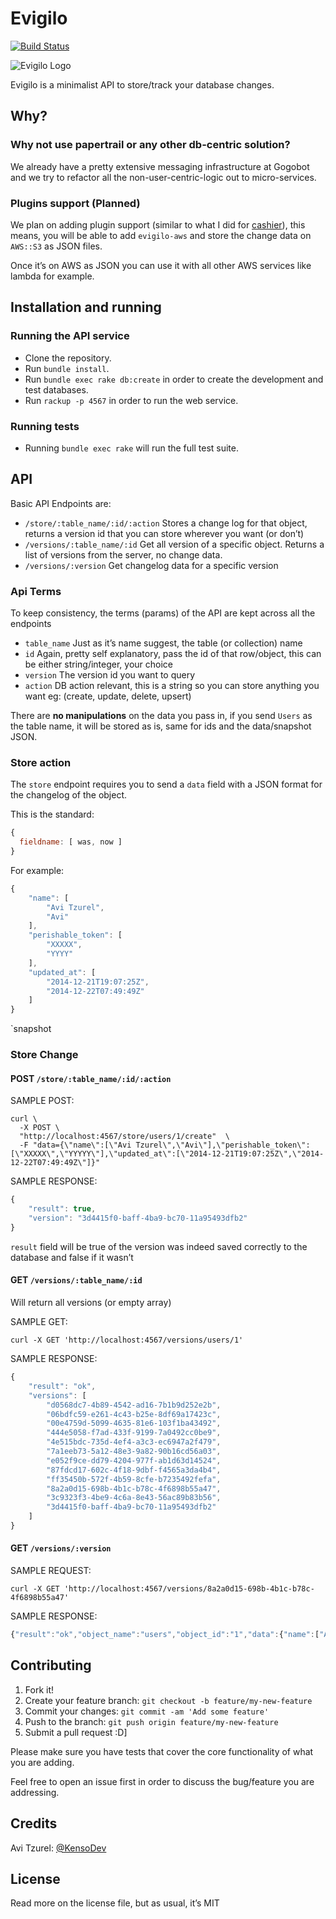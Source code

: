 # Evigilo

[![Build Status](https://travis-ci.org/gogobot/evigilo.svg)](https://travis-ci.org/gogobot/evigilo)

![Evigilo Logo](http://aviioblog.s3.amazonaws.com/screenshot-kensodevVC75M0a.jpg-2014-12-22-np7n4.png)

Evigilo is a minimalist API to store/track your database changes.

## Why?

### Why not use papertrail or any other db-centric solution?

We already have a pretty extensive messaging infrastructure at Gogobot and we try to refactor all the non-user-centric-logic out to micro-services.

	
### Plugins support (Planned)

We plan on adding plugin support (similar to what I did for [cashier](https://github.com/ahawkins/cashier)), this means, you will be able to add `evigilo-aws` and store the change data on `AWS::S3` as JSON files.

Once it’s on AWS as JSON you can use it with all other AWS services like lambda for example.

 
## Installation and running

### Running the API service

* Clone the repository.
* Run `bundle install`.
* Run `bundle exec rake db:create` in order to create the development and test databases.
* Run `rackup -p 4567` in order to run the web service.

### Running tests

* Running `bundle exec rake` will run the full test suite.

## API

Basic API Endpoints are:

* `/store/:table_name/:id/:action` Stores a change log for that object, returns a version id that you can store wherever you want (or don’t)
* `/versions/:table_name/:id` Get all version of a specific object. Returns a list of versions from the server, no change data.
* `/versions/:version` Get changelog data for a specific version

### Api Terms

To keep consistency, the terms (params) of the API are kept across all the endpoints

* `table_name` Just as it’s name suggest, the table (or collection) name
* `id` Again, pretty self explanatory, pass the id of that row/object, this can be either string/integer, your choice
* `version` The version id you want to query
* `action` DB action relevant, this is a string so you can store anything you want eg: (create, update, delete, upsert)

There are **no manipulations** on the data you pass in, if you send `Users` as the table name, it will be stored as is, same for ids and the data/snapshot JSON.

### Store action

The `store` endpoint requires you to send a `data` field with a JSON format for the changelog of the object.

This is the standard:

```javascript
{
  fieldname: [ was, now ]
}
```

For example:

```javascript
{
    "name": [
        "Avi Tzurel",
        "Avi"
    ],
    "perishable_token": [
        "XXXXX",
        "YYYY"
    ],
    "updated_at": [
        "2014-12-21T19:07:25Z",
        "2014-12-22T07:49:49Z"
    ]
}
```

`snapshot


### Store Change

#### POST `/store/:table_name/:id/:action`

SAMPLE POST:

```shell
curl \
  -X POST \
  "http://localhost:4567/store/users/1/create"  \
  -F "data={\"name\":[\"Avi Tzurel\",\"Avi\"],\"perishable_token\":[\"XXXXX\",\"YYYYY\"],\"updated_at\":[\"2014-12-21T19:07:25Z\",\"2014-12-22T07:49:49Z\"]}"
```

SAMPLE RESPONSE:

```javascript
{
    "result": true,
    "version": "3d4415f0-baff-4ba9-bc70-11a95493dfb2"
}
```

`result` field will be true of the version was indeed saved correctly to the database and false if it wasn’t

#### GET `/versions/:table_name/:id`

Will return all versions (or empty array)

SAMPLE GET:

```shell
curl -X GET 'http://localhost:4567/versions/users/1'
```

SAMPLE RESPONSE:

```javascript
{
    "result": "ok",
    "versions": [
        "d0568dc7-4b89-4542-ad16-7b1b9d252e2b",
        "06bdfc59-e261-4c43-b25e-8df69a17423c",
        "00e4759d-5099-4635-81e6-103f1ba43492",
        "444e5058-f7ad-433f-9199-7a0492cc0be9",
        "4e515bdc-735d-4ef4-a3c3-ec6947a2f479",
        "7a1eeb73-5a12-48e3-9a82-90b16cd56a03",
        "e052f9ce-dd79-4204-977f-ab1d63d14524",
        "87fdcd17-602c-4f18-9dbf-f4565a3da4b4",
        "ff35450b-572f-4b59-8cfe-b7235492fefa",
        "8a2a0d15-698b-4b1c-b78c-4f6898b55a47",
        "3c9323f3-4be9-4c6a-8e43-56ac89b83b56",
        "3d4415f0-baff-4ba9-bc70-11a95493dfb2"
    ]
}
```

#### GET `/versions/:version`

SAMPLE REQUEST: 

```shell
curl -X GET 'http://localhost:4567/versions/8a2a0d15-698b-4b1c-b78c-4f6898b55a47'
```

SAMPLE RESPONSE: 

```javascript
{"result":"ok","object_name":"users","object_id":"1","data":{"name":["Avi","NewAvi"]},"snapshot":null}
```


## Contributing

1. Fork it!
2. Create your feature branch: `git checkout -b feature/my-new-feature`
3. Commit your changes: `git commit -am 'Add some feature'`
4. Push to the branch: `git push origin feature/my-new-feature`
5. Submit a pull request :D]

Please make sure you have tests that cover the core functionality of what you are adding.

Feel free to open an issue first in order to discuss the bug/feature you are addressing.

## Credits

Avi Tzurel: [@KensoDev](http://twitter.com/KensoDev)

## License

Read more on the license file, but as usual, it’s MIT

